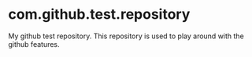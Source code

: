 com.github.test.repository
==========================

My github test repository. This repository is used to play around with the github features.